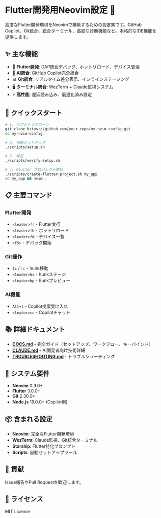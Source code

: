 # Flutter開発用Neovim設定 🎯

高度なFlutter開発環境をNeovimで構築するための設定集です。GitHub Copilot、Git統合、統合ターミナル、高度な診断機能など、本格的なIDE機能を提供します。

## ✨ 主な機能

- 🚀 **Flutter開発**: DAP統合デバッグ、ホットリロード、デバイス管理
- 🤖 **AI統合**: GitHub Copilot完全統合
- 📊 **Git統合**: リアルタイム差分表示、インラインステージング
- 🖥️ **ターミナル統合**: WezTerm + Claude監視システム
- ⚡ **高性能**: 遅延読み込み、最適化済み設定

## 🚀 クイックスタート

```bash
# 1. リポジトリクローン
git clone https://github.com/your-repo/my-nvim-config.git
cd my-nvim-config

# 2. 自動セットアップ
./scripts/setup.sh

# 3. 検証
./scripts/verify-setup.sh

# 4. Flutter プロジェクト開始
./scripts/create-flutter-project.sh my_app
cd my_app && nvim .
```

## 📋 主要コマンド

### Flutter開発
- `<leader>fr` - Flutter実行
- `<leader>fh` - ホットリロード  
- `<leader>fd` - デバイス一覧
- `<F5>` - デバッグ開始

### Git操作
- `]c` / `[c` - hunk移動
- `<leader>hs` - hunkステージ
- `<leader>hp` - hunkプレビュー

### AI機能
- `Alt+l` - Copilot提案受け入れ
- `<leader>cc` - Copilotチャット

## 📚 詳細ドキュメント

- **[DOCS.md](DOCS.md)** - 完全ガイド（セットアップ、ワークフロー、キーバインド）
- **[CLAUDE.md](CLAUDE.md)** - AI開発者向け技術詳細
- **[TROUBLESHOOTING.md](TROUBLESHOOTING.md)** - トラブルシューティング

## 🔧 システム要件

- **Neovim** 0.9.0+
- **Flutter** 3.0.0+
- **Git** 2.30.0+
- **Node.js** 16.0.0+ (Copilot用)

## 📦 含まれる設定

- **Neovim**: 完全なFlutter開発環境
- **WezTerm**: Claude監視、Git統合ターミナル
- **Starship**: Flutter特化プロンプト
- **Scripts**: 自動セットアップツール

## 🤝 貢献

Issue報告やPull Requestを歓迎します。

## 📄 ライセンス

MIT License
